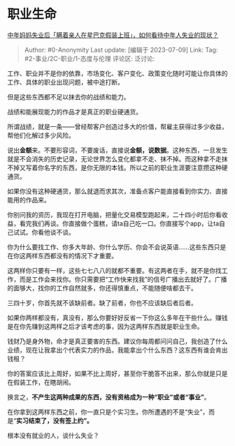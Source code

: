 # 职业生命
[中年妈妈失业后「瞒着亲人在星巴克假装上班」，如何看待中年人失业的现状？](https://www.zhihu.com/question/610628297/answer/3110051471)

> Author: #0-Anonymity
> Last update: [编辑于 2023-07-09]
> Link:
> Tag: #2-事业/2C-职业/1-态度与伦理
> 评论区:
> 泛讨论:

工作、职业并不是你的依靠，市场变化、客户变化、政策变化随时可能让你具体的工作、具体的职业出现问题，被中途打断。

但是这些东西都不足以抹去你的战绩和能力。

战绩和能展现能力的作品才是真正的职业硬通货。

所谓战绩，就是一条——曾经帮客户创造过多大的价值，帮雇主获得过多少收益，帮他们化解过多少风险。

说出**金额**来。不要形容词，不要废话，直接说**金额，**说**数据**。这种东西，一旦发生就是不会消失的历史记录，无论世界怎么变化都拿不走、抹不掉。而这种拿不走抹不掉又写着你名字的东西，是你无限的本钱。所以之前的职业生涯要注意攒这种硬通货。

如果你没有这种硬通货，那么就退而求其次，准备点客户能直接看到你实力、直接能用的作品来。

你别问我的资历，我现在打开电脑，把量化交易模型跑起来，二十四小时后你看收益，看完我们再谈。你直接做个蛋糕，请ta自己吃一口。你直接写个app，让ta自己试试。你看他谈不谈。

你为什么要找工作、你多大年龄、你什么学历、你会不会说英语……这些东西只是在你这两样东西都没有的情况下才重要。

这两样你只要有一样，这些七七八八的就都不重要。有这两者在手，就不是你找工作，而是工作会来找你。你只需要把“工作快来找我”的信号广播出去就好了。广播的面够大，找你的工作自然就多，你还得慎重点，不能随便啥都去干。

三四十岁，你首先就不该缺前者。缺了前者，你也不应该缺后者后者。

如果你两样都没有，真没有，那么你要好好反省一下你这么多年在干些什么。赚钱是在你先赚到这两样之后才该考虑的事，因为这两样东西就是职业生命。

钱财乃是身外物，命才是真正要害的东西。建议你每周都问问自己，我创造了什么业绩，现在让我拿出个代表实力的作品，我能拿出个什么东西？这东西有谁会肯出钱租？

你的答案应该比上周好，如果不比上周好，甚至你干脆答不出来，那么你就是只是在假装工作，在瞎胡闹。

换言之，**不产生这两种成果的东西，没有资格成为一种“职业”或者“事业”**。

在你拿到这两样东西之前，你一直只是个实习生。你所遭遇的不是“失业”，而是“**实习结束了，没有签上约”。**

根本没有就业的人，谈什么失业？
